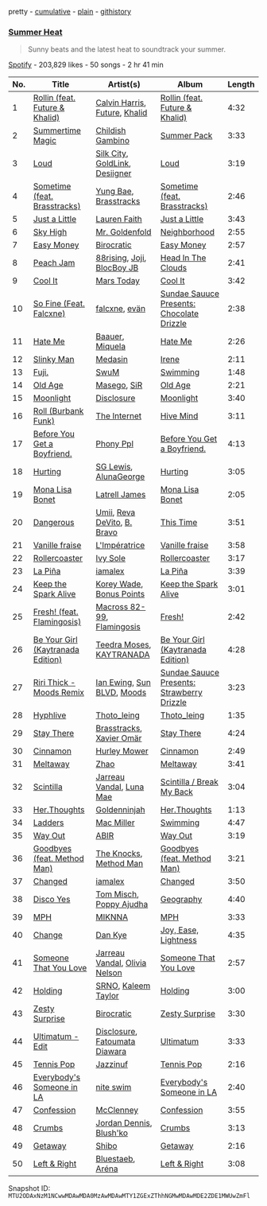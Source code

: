 pretty - [cumulative](/playlists/cumulative/37i9dQZF1DWX1UA045EoPG.md) - [plain](/playlists/plain/37i9dQZF1DWX1UA045EoPG) - [githistory](https://github.githistory.xyz/mackorone/spotify-playlist-archive/blob/main/playlists/plain/37i9dQZF1DWX1UA045EoPG)

### [Summer Heat](https://open.spotify.com/playlist/37i9dQZF1DWX1UA045EoPG)

> Sunny beats and the latest heat to soundtrack your summer.

[Spotify](https://open.spotify.com/user/spotify) - 203,829 likes - 50 songs - 2 hr 41 min

| No. | Title | Artist(s) | Album | Length |
|---|---|---|---|---|
| 1 | [Rollin \(feat\. Future & Khalid\)](https://open.spotify.com/track/3FDrI0FLKzrYQiWxPhqV2W) | [Calvin Harris](https://open.spotify.com/artist/7CajNmpbOovFoOoasH2HaY), [Future](https://open.spotify.com/artist/1RyvyyTE3xzB2ZywiAwp0i), [Khalid](https://open.spotify.com/artist/6LuN9FCkKOj5PcnpouEgny) | [Rollin \(feat\. Future & Khalid\)](https://open.spotify.com/album/6nt2urfBROkUQWnzpSOohu) | 4:32 |
| 2 | [Summertime Magic](https://open.spotify.com/track/4j3GWI86JvSaF0BLdmgcfF) | [Childish Gambino](https://open.spotify.com/artist/73sIBHcqh3Z3NyqHKZ7FOL) | [Summer Pack](https://open.spotify.com/album/15k99o4mZJ9mfpQGIOrZ45) | 3:33 |
| 3 | [Loud](https://open.spotify.com/track/556LJMJMhRJUNb4IggLTMM) | [Silk City](https://open.spotify.com/artist/2X97ZAqRKRMYFIDqtvGgGc), [GoldLink](https://open.spotify.com/artist/5XenQ7XfcvQdfIbpLEFaKQ), [Desiigner](https://open.spotify.com/artist/7pFeBzX627ff0VnN6bxPR4) | [Loud](https://open.spotify.com/album/4esQRJHaiTQycN77tdw8fZ) | 3:19 |
| 4 | [Sometime \(feat\. Brasstracks\)](https://open.spotify.com/track/5G9AFl0ibJsTbGm8h3N6jw) | [Yung Bae](https://open.spotify.com/artist/30FDJPN3RtwJZ20g5YGCRX), [Brasstracks](https://open.spotify.com/artist/5sKvgmG84C0bIMWeS2SRPr) | [Sometime \(feat\. Brasstracks\)](https://open.spotify.com/album/3JtPUd1jInKOtMUVFiqDOF) | 2:46 |
| 5 | [Just a Little](https://open.spotify.com/track/5P6nbeGMqnAGwqt9rrraaQ) | [Lauren Faith](https://open.spotify.com/artist/5Y4KzJ4mRooyCG3qmIqOtd) | [Just a Little](https://open.spotify.com/album/4D5CFuwtc552jcdLkSahXq) | 3:43 |
| 6 | [Sky High](https://open.spotify.com/track/4KPTn94q9A0WsuypOrSzIV) | [Mr\. Goldenfold](https://open.spotify.com/artist/6FPuOcm8xqY362N137yZXi) | [Neighborhood](https://open.spotify.com/album/5LvMZHMGHz6w3N2nwVjdkB) | 2:55 |
| 7 | [Easy Money](https://open.spotify.com/track/17FYfMKpJJP4uP6B8qv90o) | [Birocratic](https://open.spotify.com/artist/60b7IDlGflg5lgyfEGf9yB) | [Easy Money](https://open.spotify.com/album/3n2oIsnzSfEV3j5gnHQvC5) | 2:57 |
| 8 | [Peach Jam](https://open.spotify.com/track/6dktyiCWz2JYGmcPQ5D5dY) | [88rising](https://open.spotify.com/artist/1AhjOkOLkbHUfcHDSErXQs), [Joji](https://open.spotify.com/artist/3MZsBdqDrRTJihTHQrO6Dq), [BlocBoy JB](https://open.spotify.com/artist/4TEJudQY2pXxVHPE3gD2EU) | [Head In The Clouds](https://open.spotify.com/album/6YFBWwUDdot8IjBZSYOacB) | 2:41 |
| 9 | [Cool It](https://open.spotify.com/track/063IdJMX78fSgSJnaYwSKh) | [Mars Today](https://open.spotify.com/artist/60jVpPkp3hgECctyeE9gWH) | [Cool It](https://open.spotify.com/album/5VoqRVINQCZpRLvPeSPfmI) | 3:42 |
| 10 | [So Fine \(Feat\. Falcxne\)](https://open.spotify.com/track/6r3RoSEAZQMHCZqSS4aEL9) | [falcxne](https://open.spotify.com/artist/5pHwJakVgh9gOqUEoT9ZYz), [evän](https://open.spotify.com/artist/2VNtLWlwWghbNHvtPcM69G) | [Sundae Sauuce Presents: Chocolate Drizzle](https://open.spotify.com/album/0JpEaFsmduibGQhAEoIgXz) | 2:38 |
| 11 | [Hate Me](https://open.spotify.com/track/31e0GKdA86PliYQ9xnbbtP) | [Baauer](https://open.spotify.com/artist/25fqWEebq6PoiGQIHIrdtv), [Miquela](https://open.spotify.com/artist/7licaqhcEBQUzz9FownRaJ) | [Hate Me](https://open.spotify.com/album/5o96HoZeovqDi3O61OThxA) | 2:26 |
| 12 | [Slinky Man](https://open.spotify.com/track/0nVLAxfxzW9487k5LZpscC) | [Medasin](https://open.spotify.com/artist/62vbsDRAq0qHdezaCOzB0T) | [Irene](https://open.spotify.com/album/156TeTaPykSuBs9lh0h2vc) | 2:11 |
| 13 | [Fuji.](https://open.spotify.com/track/2xWavyjB5Nif5Cy8lRLX4Q) | [SwuM](https://open.spotify.com/artist/2Fc1UZXKRmPpWWx1sxcb9m) | [Swimming](https://open.spotify.com/album/2eN8bdTlnXQJlA4cKVYX4L) | 1:48 |
| 14 | [Old Age](https://open.spotify.com/track/1nMULe4EavfF8SZHQ3Pag9) | [Masego](https://open.spotify.com/artist/3ycxRkcZ67ALN3GQJ57Vig), [SiR](https://open.spotify.com/artist/3QTDHixorJelOLxoxcjqGx) | [Old Age](https://open.spotify.com/album/33vsKtsIqvAk0mpiVKN3rz) | 2:21 |
| 15 | [Moonlight](https://open.spotify.com/track/29tpVR68E5goOG1RlLQqbv) | [Disclosure](https://open.spotify.com/artist/6nS5roXSAGhTGr34W6n7Et) | [Moonlight](https://open.spotify.com/album/3qa2fJgOU5GZEkY2hQVPNF) | 3:40 |
| 16 | [Roll \(Burbank Funk\)](https://open.spotify.com/track/01bfHCsUTwydXCHP1VoLlI) | [The Internet](https://open.spotify.com/artist/7GN9PivdemQRKjDt4z5Zv8) | [Hive Mind](https://open.spotify.com/album/27ThgFMUAx3MXLQ297DzWF) | 3:11 |
| 17 | [Before You Get a Boyfriend.](https://open.spotify.com/track/4KVTbc2x0EahbAaLHv8TkH) | [Phony Ppl](https://open.spotify.com/artist/0oBsnAC3fzYkTHF3bkfNx6) | [Before You Get a Boyfriend.](https://open.spotify.com/album/09vk699RVpDUZ0fPXbTfZS) | 4:13 |
| 18 | [Hurting](https://open.spotify.com/track/56SHxd1fNd564p7kS6URmz) | [SG Lewis](https://open.spotify.com/artist/0GG2cWaonE4JPrjcCCQ1EG), [AlunaGeorge](https://open.spotify.com/artist/2VAnyOxzJuSAj7XIuEOT38) | [Hurting](https://open.spotify.com/album/2GOATjSsnYmidOyRs0xHuZ) | 3:05 |
| 19 | [Mona Lisa Bonet](https://open.spotify.com/track/2YzBdC2q79LqZ2w7YN5Yfj) | [Latrell James](https://open.spotify.com/artist/7zrWMnPOpwr5AEt670VKMc) | [Mona Lisa Bonet](https://open.spotify.com/album/2MmwK5PGV6s1O1kjAz4CsG) | 2:05 |
| 20 | [Dangerous](https://open.spotify.com/track/0aMn1LbfjyhZunY2K7oPLg) | [Umii](https://open.spotify.com/artist/63cNPy5lkcSkPmC1MrdRpc), [Reva DeVito](https://open.spotify.com/artist/00jACgDWIBdPM4eH8nORwz), [B\. Bravo](https://open.spotify.com/artist/7xc31aDpVtMW34JWjZvAG4) | [This Time](https://open.spotify.com/album/0QiYLU8SrwXQAleQaOgTP2) | 3:51 |
| 21 | [Vanille fraise](https://open.spotify.com/track/7nZ9CzhiFRPhOQCn7eDSnn) | [L'Impératrice](https://open.spotify.com/artist/4PwlsrN0t5mLN0C827cbEU) | [Vanille fraise](https://open.spotify.com/album/41Ht5x3AgpMVmoFoIzaUPO) | 3:58 |
| 22 | [Rollercoaster](https://open.spotify.com/track/2MLgNLIkT0SZ2YPhZ8rbg4) | [Ivy Sole](https://open.spotify.com/artist/4NcMrSi3B8eUVy6e1Ni3wu) | [Rollercoaster](https://open.spotify.com/album/4ZCormQxAfZzBFxNx0jnfm) | 3:17 |
| 23 | [La Piña](https://open.spotify.com/track/3fmIXrnXgt6ZzXWHewbvSC) | [iamalex](https://open.spotify.com/artist/6M6LWvHKgBle8SUtSpq6SU) | [La Piña](https://open.spotify.com/album/4Ur27mAxzS8CzHr942EuGE) | 3:39 |
| 24 | [Keep the Spark Alive](https://open.spotify.com/track/4ortOUyHPtxAmM1T0xXEhZ) | [Korey Wade](https://open.spotify.com/artist/5EMhnsc8XoFAR7Cpb8TjPv), [Bonus Points](https://open.spotify.com/artist/3GlCVMFRzrZ3FGtt4apejf) | [Keep the Spark Alive](https://open.spotify.com/album/2pJERUgp7pWBqhEnztIedx) | 3:01 |
| 25 | [Fresh! \(feat\. Flamingosis\)](https://open.spotify.com/track/0xyZGdpkODxuHeitZUpHPO) | [Macross 82\-99](https://open.spotify.com/artist/5C8KyBfvAz9PSaOd30eIow), [Flamingosis](https://open.spotify.com/artist/75cW8FFekyCjj0mfZM1Gfb) | [Fresh!](https://open.spotify.com/album/6osa0X7YiamMzT7mf1VBGW) | 2:42 |
| 26 | [Be Your Girl \(Kaytranada Edition\)](https://open.spotify.com/track/7xAE36UUNgyDJDIM4yiucY) | [Teedra Moses](https://open.spotify.com/artist/6vfR5QRc3xca0KvpG8KZBE), [KAYTRANADA](https://open.spotify.com/artist/6qgnBH6iDM91ipVXv28OMu) | [Be Your Girl \(Kaytranada Edition\)](https://open.spotify.com/album/4HUulHBL22YUjwG5WTje5N) | 4:28 |
| 27 | [Riri Thick \- Moods Remix](https://open.spotify.com/track/0xT4knFEialXamJIax97Yx) | [Ian Ewing](https://open.spotify.com/artist/6QrRSfwkZsixVIgDRhpToh), [Sun BLVD](https://open.spotify.com/artist/7K9cfCRuleWnt1AmUxsCf9), [Moods](https://open.spotify.com/artist/14uVJsPC4DByeuD0cq36ez) | [Sundae Sauuce Presents: Strawberry Drizzle](https://open.spotify.com/album/1uGtAEx6E84HjpI77vWDtt) | 3:23 |
| 28 | [Hyphlive](https://open.spotify.com/track/1snve7a1zOuwT88ABdXnnZ) | [Thoto\_leing](https://open.spotify.com/artist/5a4nrJ6eEVHg5CDeTbPwlm) | [Thoto\_leing](https://open.spotify.com/album/05zydkKDJWX9r0l4yRbCuN) | 1:35 |
| 29 | [Stay There](https://open.spotify.com/track/29aHLkN2TNG0to6UJbo5Ao) | [Brasstracks](https://open.spotify.com/artist/5sKvgmG84C0bIMWeS2SRPr), [Xavier Omär](https://open.spotify.com/artist/3UjPnt2nRmw10N58bBeNOg) | [Stay There](https://open.spotify.com/album/5zZ7Bvs4aD5cSl1urhazu1) | 4:24 |
| 30 | [Cinnamon](https://open.spotify.com/track/0VH7wmxrvFD1VBU701vueP) | [Hurley Mower](https://open.spotify.com/artist/6CoTYzOyg2NW2OUEFaSTxO) | [Cinnamon](https://open.spotify.com/album/3XalQXmk1Cek8ZBEjNQPFv) | 2:49 |
| 31 | [Meltaway](https://open.spotify.com/track/3YKQqS7xr8DcXggBwv4I5P) | [Zhao](https://open.spotify.com/artist/5bfw7ydBnntO3NbtHagaQf) | [Meltaway](https://open.spotify.com/album/15tMsoy4cyJgmE77DX1Vnt) | 3:41 |
| 32 | [Scintilla](https://open.spotify.com/track/7rYCnrsH8kAV9kJm6zI6UE) | [Jarreau Vandal](https://open.spotify.com/artist/6f96znq79wvlknKHHHhtTW), [Luna Mae](https://open.spotify.com/artist/5ownccCPeMuS8uJnAIsjFP) | [Scintilla / Break My Back](https://open.spotify.com/album/4StJrEkwzZtJgqqKTwljuS) | 3:04 |
| 33 | [Her.Thoughts](https://open.spotify.com/track/5w719VPErIafoSKcKhvAuN) | [Goldenninjah](https://open.spotify.com/artist/7h8yHAeuxxeKQjRXc7XiBu) | [Her.Thoughts](https://open.spotify.com/album/6eBoOWw9MdKHxmAfnSdugW) | 1:13 |
| 34 | [Ladders](https://open.spotify.com/track/39NDBdU5Xkm5pCFGa5kZtI) | [Mac Miller](https://open.spotify.com/artist/4LLpKhyESsyAXpc4laK94U) | [Swimming](https://open.spotify.com/album/5wtE5aLX5r7jOosmPhJhhk) | 4:47 |
| 35 | [Way Out](https://open.spotify.com/track/3CiBI1yRg9oUygxCOXlxUq) | [ABIR](https://open.spotify.com/artist/3QUOtWgmuxFyae4C0Q0thd) | [Way Out](https://open.spotify.com/album/0mZWmkD3zpDu8qEnGHl5oI) | 3:19 |
| 36 | [Goodbyes \(feat\. Method Man\)](https://open.spotify.com/track/1YItRRQXVa3GtFSZ0RmgXA) | [The Knocks](https://open.spotify.com/artist/2x7EATekOPhFGRx3syMGEC), [Method Man](https://open.spotify.com/artist/4VmEWwd8y9MCLwexFMdpwt) | [Goodbyes \(feat\. Method Man\)](https://open.spotify.com/album/4mo8TcrCcCfn4bjZmpgyIC) | 3:21 |
| 37 | [Changed](https://open.spotify.com/track/1eqUhiAigR4rtx5EmZkiNl) | [iamalex](https://open.spotify.com/artist/6M6LWvHKgBle8SUtSpq6SU) | [Changed](https://open.spotify.com/album/1PyVw5kgM8EZGH0BABIvTK) | 3:50 |
| 38 | [Disco Yes](https://open.spotify.com/track/61Ivix5DTnDPVjp1dgLyov) | [Tom Misch](https://open.spotify.com/artist/1uiEZYehlNivdK3iQyAbye), [Poppy Ajudha](https://open.spotify.com/artist/6oPQiSj92N4mk5jXLtX1bl) | [Geography](https://open.spotify.com/album/28enuddLPEA914scE6Drvk) | 4:40 |
| 39 | [MPH](https://open.spotify.com/track/2MHGSsLRJgtFO3FUMHYZIQ) | [MIKNNA](https://open.spotify.com/artist/53htGvuREf9YT5LYk5HEvb) | [MPH](https://open.spotify.com/album/3i9S4nRCA7ny0cmrJcmILV) | 3:33 |
| 40 | [Change](https://open.spotify.com/track/6vKqMteEK461i7fZbnfLqF) | [Dan Kye](https://open.spotify.com/artist/05YrP00agTrYezUyAsukKf) | [Joy, Ease, Lightness](https://open.spotify.com/album/4kyr762vpU3cdZTqto4NdF) | 4:35 |
| 41 | [Someone That You Love](https://open.spotify.com/track/3S2LNcyJre3hvJbPTcoghO) | [Jarreau Vandal](https://open.spotify.com/artist/6f96znq79wvlknKHHHhtTW), [Olivia Nelson](https://open.spotify.com/artist/4QJrAwNc5j17E5N2PxpqGj) | [Someone That You Love](https://open.spotify.com/album/3luWrggbv1wxvfwB7mxHtR) | 2:57 |
| 42 | [Holding](https://open.spotify.com/track/2CRycjpFt9XRENYDZSQzfo) | [SRNO](https://open.spotify.com/artist/0Kwf0zcciIFGLCKiqNcO6Q), [Kaleem Taylor](https://open.spotify.com/artist/4eQKo2fvEqEbdopHhSjlug) | [Holding](https://open.spotify.com/album/54KICMlCqj1F9wgR0QAmEv) | 3:00 |
| 43 | [Zesty Surprise](https://open.spotify.com/track/06qtPTcRVN7VRhADhxDSHH) | [Birocratic](https://open.spotify.com/artist/60b7IDlGflg5lgyfEGf9yB) | [Zesty Surprise](https://open.spotify.com/album/2FOUKwFWwvpA4pFe0AXmBt) | 3:30 |
| 44 | [Ultimatum \- Edit](https://open.spotify.com/track/0slkzFvyBWcwnjEEDtYE5E) | [Disclosure](https://open.spotify.com/artist/6nS5roXSAGhTGr34W6n7Et), [Fatoumata Diawara](https://open.spotify.com/artist/4G5ZJny3HvX6Il7eHVfnNC) | [Ultimatum](https://open.spotify.com/album/3mKvAiTrhpJUTAFsJXmjTE) | 3:33 |
| 45 | [Tennis Pop](https://open.spotify.com/track/285IenjALb34ttDUVkkSkT) | [Jazzinuf](https://open.spotify.com/artist/6rJ1GwtHin2BJbKLuNn9pi) | [Tennis Pop](https://open.spotify.com/album/0nPJC52FTa9vklW3qfsEbk) | 2:16 |
| 46 | [Everybody's Someone in LA](https://open.spotify.com/track/0Bq786zqpKxYNeos7Tn5Kk) | [nite swim](https://open.spotify.com/artist/4JoqKyiPAsXMuc8mkF25Ju) | [Everybody's Someone in LA](https://open.spotify.com/album/2YbuSwRKkaFbT6Q6Tm9O9D) | 2:40 |
| 47 | [Confession](https://open.spotify.com/track/1KRoRM6vuzm3TTAMDrQYNK) | [McClenney](https://open.spotify.com/artist/44drVL4jbdo6T6llD5cMgx) | [Confession](https://open.spotify.com/album/3KrnlFZDvXlRWNnTRR3sxQ) | 3:55 |
| 48 | [Crumbs](https://open.spotify.com/track/0wgElszsos5fWd2lT8AJGG) | [Jordan Dennis](https://open.spotify.com/artist/2iSbupdaMW303tk8tqdCv5), [Blush'ko](https://open.spotify.com/artist/2HIOco7R2mZPqBSL2SMIFw) | [Crumbs](https://open.spotify.com/album/5nRCPFk5CcyWduE1zgskS0) | 3:13 |
| 49 | [Getaway](https://open.spotify.com/track/0SOg0VldvpnbaPZfS4ZXgJ) | [Shibo](https://open.spotify.com/artist/73BkLU3tOvi55IkQXWGFFy) | [Getaway](https://open.spotify.com/album/1RcahBHAZTy2HroE7F4F1f) | 2:16 |
| 50 | [Left & Right](https://open.spotify.com/track/5N6d8ri3KFmAhVIXGydnLN) | [Bluestaeb](https://open.spotify.com/artist/67pW04a6jpdQR2yWqjcfxs), [Aréna](https://open.spotify.com/artist/7tVzCaZxXnF83cqVVcJ15j) | [Left & Right](https://open.spotify.com/album/7ELdoHPpEJ9uOdM02EzBXL) | 3:08 |

Snapshot ID: `MTU2ODAxNzM1NCwwMDAwMDA0MzAwMDAwMTY1ZGExZThhNGMwMDAwMDE2ZDE1MWUwZmFl`
